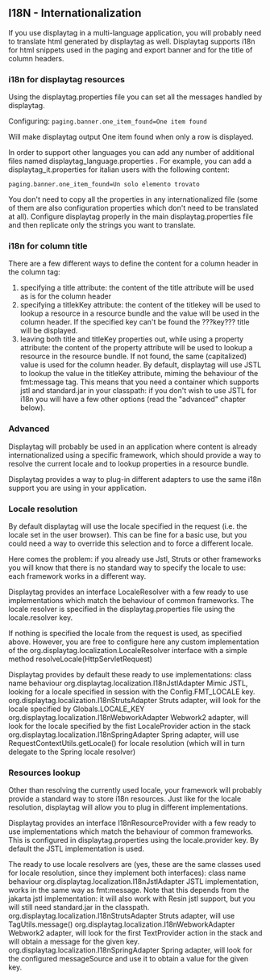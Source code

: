 I18N - Internationalization
---------------------------

If you use displaytag in a multi-language application, you will probably
need to translate html generated by displaytag as well. Displaytag
supports i18n for html snippets used in the paging and export banner and
for the title of column headers.

### i18n for displaytag resources

Using the displaytag.properties file you can set all the messages
handled by displaytag.

Configuring: `paging.banner.one_item_found=One item found`

Will make displaytag output One item found when only a row is displayed.

In order to support other languages you can add any number of additional
files named displaytag\_language.properties . For example, you can add a
displaytag\_it.properties for italian users with the following content:

`paging.banner.one_item_found=Un solo elemento trovato`

You don't need to copy all the properties in any internationalized file
(some of them are also configuration properties which don't need to be
translated at all). Configure displaytag properly in the main
displaytag.properties file and then replicate only the strings you want
to translate.

### i18n for column title

There are a few different ways to define the content for a column header
in the column tag:

1.  specifying a title attribute: the content of the title attribute
    will be used as is for the column header
2.  specifying a titlekKey attribute: the content of the titlekey will
    be used to lookup a resource in a resource bundle and the value will
    be used in the column header. If the specified key can't be found
    the ???key??? title will be displayed.
3.  leaving both title and titleKey properties out, while using a
    property attribute: the content of the property attribute will be
    used to lookup a resource in the resource bundle. If not found, the
    same (capitalized) value is used for the column header. By default,
    displaytag will use JSTL to lookup the value in the titleKey
    attribute, miming the behaviour of the fmt:message tag. This means
    that you need a container which supports jstl and standard.jar in
    your classpath: if you don't wish to use JSTL for i18n you will have
    a few other options (read the "advanced" chapter below).

### Advanced

Displaytag will probably be used in an application where content is
already internationalized using a specific framework, which should
provide a way to resolve the current locale and to lookup properties in
a resource bundle.

Displaytag provides a way to plug-in different adapters to use the same
i18n support you are using in your application.

### Locale resolution

By default displaytag will use the locale specified in the request (i.e.
the locale set in the user browser). This can be fine for a basic use,
but you could need a way to override this selection and to force a
different locale.

Here comes the problem: if you already use Jstl, Struts or other
frameworks you will know that there is no standard way to specify the
locale to use: each framework works in a different way.

Displaytag provides an interface LocaleResolver with a few ready to use
implementations which match the behaviour of common frameworks. The
locale resolver is specified in the displaytag.properties file using the
locale.resolver key.

If nothing is specified the locale from the request is used, as
specified above. However, you are free to configure here any custom
implementation of the org.displaytag.localization.LocaleResolver
interface with a simple method resolveLocale(HttpServletRequest)

Displaytag provides by default these ready to use implementations: class
name behaviour org.displaytag.localization.I18nJstlAdapter Mimic JSTL,
looking for a locale specified in session with the Config.FMT\_LOCALE
key. org.displaytag.localization.I18nStrutsAdapter Struts adapter, will
look for the locale specified by Globals.LOCALE\_KEY
org.displaytag.localization.I18nWebworkAdapter Webwork2 adapter, will
look for the locale specified by the fist LocaleProvider action in the
stack org.displaytag.localization.I18nSpringAdapter Spring adapter, will
use RequestContextUtils.getLocale() for locale resolution (which will in
turn delegate to the Spring locale resolver)

### Resources lookup

Other than resolving the currently used locale, your framework will
probably provide a standard way to store i18n resources. Just like for
the locale resolution, displaytag will allow you to plug in different
implementations.

Displaytag provides an interface I18nResourceProvider with a few ready
to use implementations which match the behaviour of common frameworks.
This is configured in displaytag.properties using the locale.provider
key. By default the JSTL implementation is used.

The ready to use locale resolvers are (yes, these are the same classes
used for locale resolution, since they implement both interfaces): class
name behaviour org.displaytag.localization.I18nJstlAdapter JSTL
implementation, works in the same way as fmt:message. Note that this
depends from the jakarta jstl implementation: it will also work with
Resin jstl support, but you will still need standard.jar in the
classpath. org.displaytag.localization.I18nStrutsAdapter Struts adapter,
will use TagUtils.message()
org.displaytag.localization.I18nWebworkAdapter Webwork2 adapter, will
look for the first TextProvider action in the stack and will obtain a
message for the given key. org.displaytag.localization.I18nSpringAdapter
Spring adapter, will look for the configured messageSource and use it to
obtain a value for the given key.


